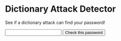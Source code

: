 



<html>
  <head>
    <title>Dictionary Attack Detector</title>
    <link href="https://fonts.googleapis.com/css?family=Open+Sans" rel="stylesheet" />
    <script src="https://ajax.googleapis.com/ajax/libs/jquery/3.1.1/jquery.min.js"></script>
    <link rel='shortcut icon' type='image/x-icon' href='favicon.ico' />
    <link href="dictionary-attack.css" rel="stylesheet" />
    <script src="dictionary-attack.js" type="var wordsList = [];

function init() {
  // Load the words from the dictionary text file to wordsList
  var wordsFile = "https://raw.githubusercontent.com/GirlsFirst/SIP-2017/master/Unit2_Applications/dictionary-attack/dictionary.txt?token=ADcVhZjRMd86ZdhPE2jVvIaJdQdzLA6Yks5YvvVSwA%3D%3D";
  $.get(wordsFile, function(data) {
    document.getElementById("btnSubmit").disabled = true; 
    wordsList = data.split('\n');
    document.getElementById("btnSubmit").disabled = false; 
  });
}

window.onload = init;

/* ADD YOUR CODE BELOW */

function checkPassword() {

}"></script>
  </head>
  <body>
    <div>
      <h1>Dictionary Attack Detector</h1>
      <div class="content">
        <p>See if a dictionary attack can find your password!</p>
        <input id="pw"/>
        <button id="btnSubmit" onclick="checkPassword()">Check this password</button>
        <p id="results"></p>
      </div>
    </div>
  </body>
</html>
